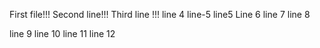 First file!!!
Second line!!!
Third line !!!
line 4
line-5
line5
Line 6
line 7
line 8

line 9
line 10
line 11
line 12
